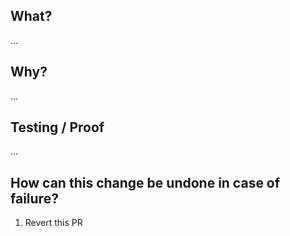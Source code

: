 ## What?
...

## Why?
...

## Testing / Proof
...

## How can this change be undone in case of failure?
1. Revert this PR